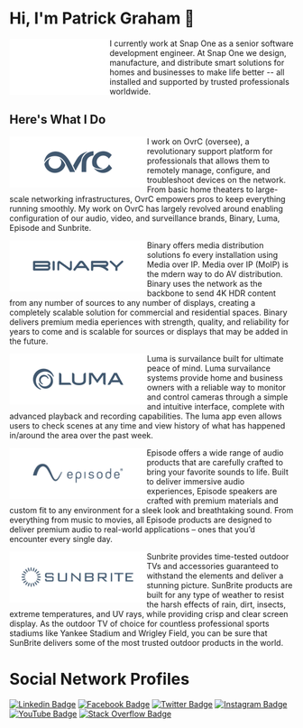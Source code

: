 # Hi, I'm Patrick Graham :wave:

<div style="display:flex"><img src="snap-one-logo.gif" style="height: 100px;"/>
I currently work at Snap One as a senior software development engineer. At Snap One we design, manufacture, and distribute smart solutions for homes and businesses to make life better -- all installed and supported by trusted professionals worldwide.</div>

## Here's What I Do
<img src="ovrc-logo.webp" style="display:inline-block; float:left; height:90px" />I work on OvrC (oversee), a revolutionary support platform for professionals that allows them to remotely manage, configure, and troubleshoot devices on the network. From basic home theaters to large-scale networking infrastructures, OvrC empowers pros to keep everything running smoothly. My work on OvrC has largely revolved around enabling configuration of our audio, video, and surveillance brands, Binary, Luma, Episode and Sunbrite.

  <img src="binary-logo.webp" style="display:inline-block; float:left; height:90px" />Binary offers media distribution solutions fo every installation using Media over IP. Media over IP (MoIP) is the mdern way to do AV distribution. Binary uses the network as the backbone to send 4K HDR content from any number of sources to any number of displays, creating a completely scalable solution for commercial and residential spaces. Binary delivers premium media eperiences with strength, quality, and reliability for years to come and is scalable for sources or displays that may be added in the future.
  
<img src="luma-logo.webp" style="display:inline-block; float:left; height:90px" /> Luma is survailance built for ultimate peace of mind. Luma survailance systems provide home and business owners with a reliable way to monitor and control cameras through a simple and intuitive interface, complete with advanced playback and recording capabilities. The luma app even allows users to check scenes at any time and view history of what has happened in/around the area over the past week.

<img src="episode-logo.webp" style="display:inline-block; float:left; height:90px" /> Episode offers a wide range of audio products that are carefully crafted to bring your favorite sounds to life. Built to deliver immersive audio experiences, Episode speakers are crafted with premium materials and custom fit to any environment for a sleek look and breathtaking sound. From everything from music to movies, all Episode products are designed to deliver premium audio to real-world applications – ones that you’d encounter every single day.

<img src="sunbrite-logo.webp" style="display:inline-block; float:left; height:90px" /> Sunbrite provides time-tested outdoor TVs and accessories guaranteed to withstand the elements and deliver a stunning picture. SunBrite products are built for any type of weather to resist the harsh effects of rain, dirt, insects, extreme temperatures, and UV rays, while providing crisp and clear screen display. As the outdoor TV of choice for countless professional sports stadiums like Yankee Stadium and Wrigley Field, you can be sure that SunBrite delivers some of the most trusted outdoor products in the world.

# Social Network Profiles

[![Linkedin Badge](https://img.shields.io/badge/LinkedIn-blue?style=for-the-badge&logo=Linkedin&logoColor=white&link=https://www.linkedin.com/in/pabreetzio/)](https://www.linkedin.com/in/pabreetzio/)
[![Facebook Badge](https://img.shields.io/badge/Facebook-1877F2?style=for-the-badge&logo=facebook&logoColor=white)](https://www.facebook.com/Pabreetzio/)
[![Twitter Badge](https://img.shields.io/badge/Twitter-1DA1F2?style=for-the-badge&logo=twitter&logoColor=white)](https://twitter.com/pabreetzio/)
[![Instagram Badge](https://img.shields.io/badge/Instagram-E4405F?style=for-the-badge&logo=instagram&logoColor=white)](https://instagram.com/pabreetzio)
[![YouTube Badge](https://img.shields.io/badge/YouTube-FF0000?style=for-the-badge&logo=youtube&logoColor=white)](https://youtube.com/c/PatrickGrahamPrevic/)
[![Stack Overflow Badge](https://img.shields.io/badge/Stack_Overflow-F58025?style=for-the-badge&logo=stack-overflow&logoColor=white)](https://stackoverflow.com/users/2607157/patrick-graham/)
